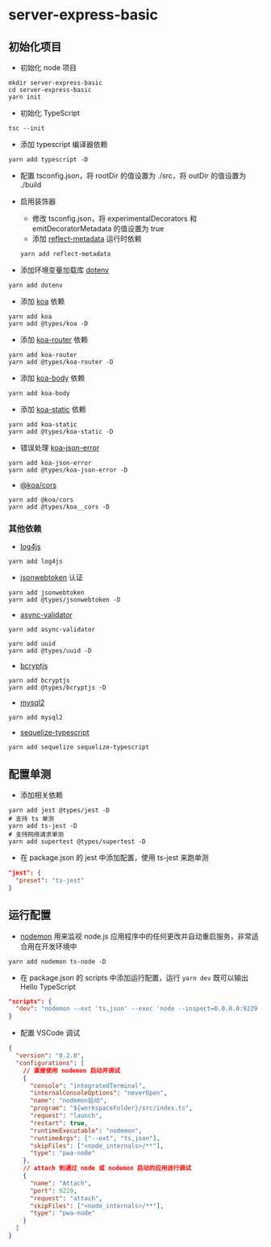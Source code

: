 # server-express-basic

## 初始化项目

- 初始化 node 项目

```shell
mkdir server-express-basic
cd server-express-basic
yarn init
```

- 初始化 TypeScript

```shell
tsc --init
```

- 添加 typescript 编译器依赖

```shell
yarn add typescript -D
```

- 配置 tsconfig.json，将 rootDir 的值设置为 ./src，将 outDir 的值设置为 ./build

- 启用装饰器

  - 修改 tsconfig.json，将 experimentalDecorators 和 emitDecoratorMetadata 的值设置为 true
  - 添加 [reflect-metadata](https://www.npmjs.com/package/reflect-metadata) 运行时依赖

  ```shell
  yarn add reflect-metadata
  ```

- 添加环境变量加载库 [dotenv](https://www.npmjs.com/package/dotenv)

```shell
yarn add dotenv
```

- 添加 [koa](https://www.npmjs.com/package/koa) 依赖

```shell
yarn add koa
yarn add @types/koa -D
```

- 添加 [koa-router](https://www.npmjs.com/package/koa-router) 依赖

```shell
yarn add koa-router
yarn add @types/koa-router -D
```

- 添加 [koa-body](https://www.npmjs.com/package/koa-body) 依赖

```shell
yarn add koa-body
```

- 添加 [koa-static](https://www.npmjs.com/package/koa-static) 依赖

```shell
yarn add koa-static
yarn add @types/koa-static -D
```

- 错误处理 [koa-json-error](https://www.npmjs.com/package/koa-json-error)

```shell
yarn add koa-json-error
yarn add @types/koa-json-error -D
```

- [@koa/cors](https://www.npmjs.com/package/@koa/cors)

```shell
yarn add @koa/cors
yarn add @types/koa__cors -D
```

### 其他依赖

- [log4js](https://www.npmjs.com/package/log4js)

```shell
yarn add log4js
```

- [jsonwebtoken](https://github.com/auth0/node-jsonwebtoken) 认证

```shell
yarn add jsonwebtoken
yarn add @types/jsonwebtoken -D
```

- [async-validator](https://www.npmjs.com/package/async-validator)

```shell
yarn add async-validator
```

```shell
yarn add uuid
yarn add @types/uuid -D
```

- [bcryptjs](https://www.npmjs.com/package/bcryptjs)

```shell
yarn add bcryptjs
yarn add @types/bcryptjs -D
```

- [mysql2](https://www.npmjs.com/package/mysql2)

```shell
yarn add mysql2
```

- [sequelize-typescript](https://www.npmjs.com/package/sequelize-typescript)

```shell
yarn add sequelize sequelize-typescript
```

## 配置单测

- 添加相关依赖

```shell
yarn add jest @types/jest -D
# 支持 ts 单测
yarn add ts-jest -D
# 支持网络请求单测
yarn add supertest @types/supertest -D
```

- 在 package.json 的 jest 中添加配置，使用 ts-jest 来跑单测

```json
"jest": {
  "preset": "ts-jest"
}
```

## 运行配置

- [nodemon](https://github.com/remy/nodemon) 用来监视 node.js 应用程序中的任何更改并自动重启服务，非常适合用在开发环境中

```shell
yarn add nodemon ts-node -D
```

- 在 package.json 的 scripts 中添加运行配置，运行 `yarn dev` 既可以输出 Hello TypeScript

```json
"scripts": {
  "dev": "nodemon --ext 'ts,json' --exec 'node --inspect=0.0.0.0:9229 --require ts-node/register src/index.ts'"
}
```

- 配置 VSCode 调试

```json
{
  "version": "0.2.0",
  "configurations": [
    // 直接使用 nodemon 启动并调试
    {
      "console": "integratedTerminal",
      "internalConsoleOptions": "neverOpen",
      "name": "nodemon启动",
      "program": "${workspaceFolder}/src/index.ts",
      "request": "launch",
      "restart": true,
      "runtimeExecutable": "nodemon",
      "runtimeArgs": ["--ext", "ts,json"],
      "skipFiles": ["<node_internals>/**"],
      "type": "pwa-node"
    },
    // attach 到通过 node 或 nodemon 启动的应用进行调试
    {
      "name": "Attach",
      "port": 9229,
      "request": "attach",
      "skipFiles": ["<node_internals>/**"],
      "type": "pwa-node"
    }
  ]
}
```
